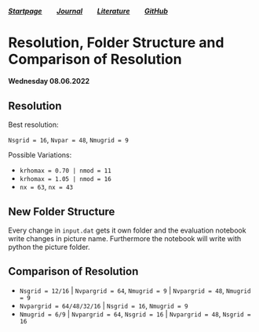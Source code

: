 ##### [Startpage](/README.md) &nbsp; &nbsp; &nbsp; &nbsp; [Journal](/journal/JOURNAL.md) &nbsp; &nbsp; &nbsp; &nbsp; [Literature](/README.md#litarture) &nbsp; &nbsp; &nbsp; &nbsp; [GitHub](https://github.com/ManeLippert/Bachelorthesis-ZonalFlows)

# Resolution, Folder Structure and Comparison of Resolution

#### Wednesday 08.06.2022

## Resolution

Best resolution: 

```Nsgrid = 16```, ```Nvpar = 48```, ```Nmugrid = 9```

Possible Variations: 

* ```krhomax = 0.70 | nmod = 11```
* ```krhomax = 1.05 | nmod = 16```
* ```nx = 63```, ```nx = 43```

## New Folder Structure

Every change in ```input.dat``` gets it own folder and the evaluation notebook write changes in picture name. Furthermore the notebook will write with python the picture folder.

## Comparison of Resolution

* ```Nsgrid = 12/16``` | ```Nvpargrid = 64```, ```Nmugrid = 9``` | ```Nvpargrid = 48```, ```Nmugrid = 9```
* ```Nvpargrid = 64/48/32/16``` | ```Nsgrid = 16```, ```Nmugrid = 9``` 
* ```Nmugrid = 6/9``` | ```Nvpargrid = 64```, ```Nsgrid = 16``` | ```Nvpargrid = 48```, ```Nsgrid = 16```
